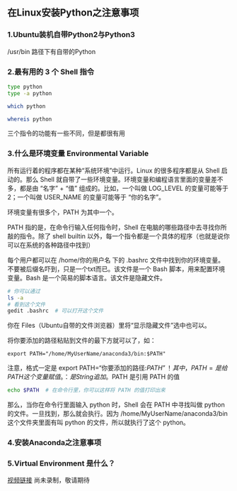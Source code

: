 ## 在Linux安装Python之注意事项

### 1.Ubuntu装机自带Python2与Python3
/usr/bin 路径下有自带的Python

### 2.最有用的 3 个 Shell 指令
```bash
type python
type -a python

which python

whereis python
```
三个指令的功能有一些不同，但是都很有用

### 3.什么是环境变量 Environmental Variable
所有运行着的程序都在某种“系统环境”中运行。Linux 的很多程序都是从 Shell 启动的。那么 Shell 就自带了一些环境变量。环境变量和编程语言里面的变量差不多，都是由 “名字” + “值” 组成的。比如，一个叫做 LOG_LEVEL 的变量可能等于 2；一个叫做 USER_NAME 的变量可能等于 “你的名字”。

环境变量有很多个，PATH 为其中一个。

PATH 指的是，在命令行输入任何指令时，Shell 在电脑的哪些路径中去寻找你所敲的指令。除了 shell builtin 以外，每一个指令都是一个具体的程序（也就是说你可以在系统的各种路径中找到）

每个用户都可以在 /home/你的用户名 下的 .bashrc 文件中找到你的环境变量。不要被后缀名吓到，只是一个txt而已。该文件是一个 Bash 脚本，用来配置环境变量。Bash 是一个简易的脚本语言。该文件是隐藏文件。
```bash
# 你可以通过
ls -a
# 看到这个文件
gedit .bashrc  # 可以打开这个文件
```
你在 Files（Ubuntu自带的文件浏览器）里将“显示隐藏文件”选中也可以。

将你要添加的路径粘贴到文件的最下方就可以了，如：
```
export PATH="/home/MyUserName/anaconda3/bin:$PATH"
```
注意，格式一定是 export PATH=“你要添加的路径:$PATH” ！其中，PATH = 是给 PATH 这个变量赋值。：是 String 追加。$PATH 是引用 PATH 的值

```Bash
echo $PATH  # 在命令行里，你可以这样将 PATH 的值打印出来
```
那么，当你在命令行里面输入 python 时，Shell 会在 PATH 中寻找叫做 python 的文件。一旦找到，那么就会执行。因为 /home/MyUserName/anaconda3/bin 这个文件夹里面有叫 python 的文件，所以就执行了这个 python。

### 4.安装Anaconda之注意事项

### 5.Virtual Environment 是什么？

[视频链接]() 尚未录制，敬请期待
